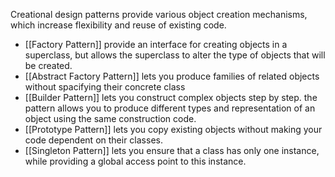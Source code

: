 Creational design patterns provide various object creation mechanisms, which increase flexibility and reuse of existing code.

- [[Factory Pattern]] provide an interface for creating objects in a superclass, but allows the superclass to alter the type of objects that will be created.
- [[Abstract Factory Pattern]] lets you produce families of related objects without spacifying their concrete class
- [[Builder Pattern]] lets you construct complex objects step by step. the pattern allows you to produce different types and representation of an object using the same construction code.
- [[Prototype Pattern]] lets you copy existing objects without making your code dependent on their classes.
- [[Singleton Pattern]] lets you ensure that a class has only one instance, while providing a global access point to this instance.


